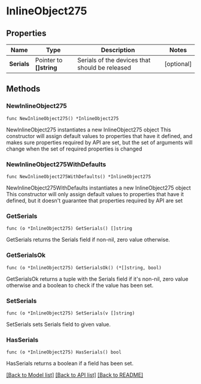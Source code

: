 # InlineObject275

## Properties

Name | Type | Description | Notes
------------ | ------------- | ------------- | -------------
**Serials** | Pointer to **[]string** | Serials of the devices that should be released | [optional] 

## Methods

### NewInlineObject275

`func NewInlineObject275() *InlineObject275`

NewInlineObject275 instantiates a new InlineObject275 object
This constructor will assign default values to properties that have it defined,
and makes sure properties required by API are set, but the set of arguments
will change when the set of required properties is changed

### NewInlineObject275WithDefaults

`func NewInlineObject275WithDefaults() *InlineObject275`

NewInlineObject275WithDefaults instantiates a new InlineObject275 object
This constructor will only assign default values to properties that have it defined,
but it doesn't guarantee that properties required by API are set

### GetSerials

`func (o *InlineObject275) GetSerials() []string`

GetSerials returns the Serials field if non-nil, zero value otherwise.

### GetSerialsOk

`func (o *InlineObject275) GetSerialsOk() (*[]string, bool)`

GetSerialsOk returns a tuple with the Serials field if it's non-nil, zero value otherwise
and a boolean to check if the value has been set.

### SetSerials

`func (o *InlineObject275) SetSerials(v []string)`

SetSerials sets Serials field to given value.

### HasSerials

`func (o *InlineObject275) HasSerials() bool`

HasSerials returns a boolean if a field has been set.


[[Back to Model list]](../README.md#documentation-for-models) [[Back to API list]](../README.md#documentation-for-api-endpoints) [[Back to README]](../README.md)


